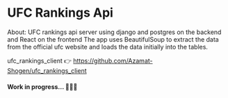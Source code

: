 # UFC Rankings Api

About:
UFC rankings api server using django and postgres on the backend and React on the frontend
The app uses BeautifulSoup to extract the data from the official ufc website and loads the data initially into the tables.

ufc_rankings_client 👉 https://github.com/Azamat-Shogen/ufc_rankings_client
 
#### Work in progress... 🐍🐍🐍        
